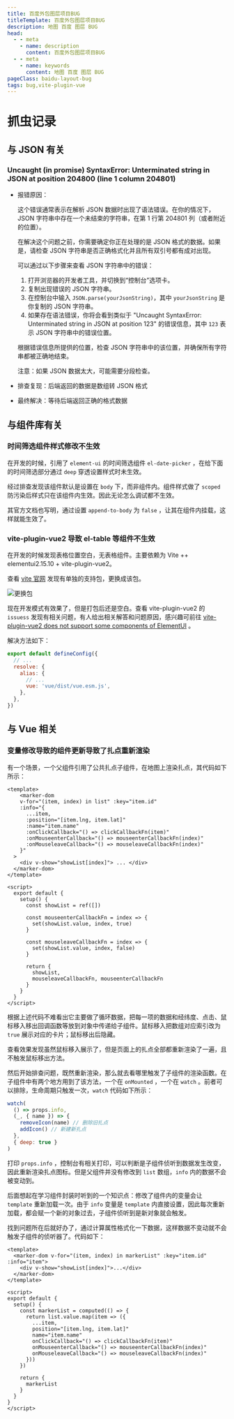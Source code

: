 ```yaml
---
title: 百度外包图层项目BUG
titleTemplate: 百度外包图层项目BUG
description: 地图 百度 图层 BUG
head:
  - - meta
    - name: description
      content: 百度外包图层项目BUG
  - - meta
    - name: keywords
      content: 地图 百度 图层 BUG
pageClass: baidu-layout-bug
tags: bug,vite-plugin-vue
---
```


# 抓虫记录

## 与 JSON 有关

### Uncaught (in promise) SyntaxError: Unterminated string in JSON at position 204800 (line 1 column 204801)

- 报错原因：

  这个错误通常表示在解析 JSON 数据时出现了语法错误。在你的情况下，JSON 字符串中存在一个未结束的字符串，在第 1 行第 204801 列（或者附近的位置）。

  在解决这个问题之前，你需要确定你正在处理的是 JSON 格式的数据。如果是，请检查 JSON 字符串是否正确格式化并且所有双引号都有成对出现。

  可以通过以下步骤来查看 JSON 字符串中的错误：

  1. 打开浏览器的开发者工具，并切换到“控制台”选项卡。
  2. 复制出现错误的 JSON 字符串。
  3. 在控制台中输入 `JSON.parse(yourJsonString)`，其中 `yourJsonString` 是你复制的 JSON 字符串。
  4. 如果存在语法错误，你将会看到类似于 "Uncaught SyntaxError: Unterminated string in JSON at position 123" 的错误信息，其中 `123` 表示 JSON 字符串中的错误位置。

  根据错误信息所提供的位置，检查 JSON 字符串中的该位置，并确保所有字符串都被正确地结束。

  注意：如果 JSON 数据太大，可能需要分段检查。

- 排查复现：后端返回的数据是数组转 JSON 格式

- 最终解决：等待后端返回正确的格式数据

## 与组件库有关

### 时间筛选组件样式修改不生效

在开发的时候，引用了 `element-ui` 的时间筛选组件 `el-date-picker` ，在给下面的时间筛选部分通过 `deep` 穿透设置样式时未生效。

经过排查发现该组件默认是设置在 `body` 下，而非组件内。组件样式做了 `scoped` 防污染后样式只在该组件内生效。因此无论怎么调试都不生效。

其官方文档也写明，通过设置 `append-to-body` 为 `false` ，让其在组件内挂载，这样就能生效了。

### vite-plugin-vue2 导致 el-table 等组件不生效

在开发的时候发现表格位置空白，无表格<word text="DOM" />组件。主要依赖为 Vite +<word text="Vue2.7" />+ elementui2.15.10 + vite-plugin-vue2。

查看 [vite 官网](https://cn.vitejs.dev/guide/features#vue) 发现<word text="Vue2.7" />有单独的支持包，更换成该包。

![更换包](https://pic.imgdb.cn/item/670a1b93d29ded1a8c8848fe.png)

现在开发模式有效果了，但是打包后还是空白。查看 vite-plugin-vue2 的 `issuess` 发现有相关问题，有人给出相关解答和问题原因，感兴趣可前往 [vite-plugin-vue2 does not support some components of ElementUI](https://github.com/vitejs/vite-plugin-vue2/issues/16) 。

解决方法如下：

```js
export default defineConfig({
  // ...
  resolve: {
    alias: {
      // ...
      vue: 'vue/dist/vue.esm.js',
    },
  },
})
```

## 与 Vue 相关

### 变量修改导致的组件更新导致了扎点重新渲染

有一个场景，一个父组件引用了公共扎点子组件，在地图上渲染扎点，其代码如下所示：

```vue
<template>
	<marker-dom
    v-for="(item, index) in list" :key="item.id"
    :info="{
      ...item,
      :position="[item.lng, item.lat]"
      :name="item.name"
      :onClickCallback="() => clickCallbackFn(item)"
      :onMouseenterCallback="() => mouseenterCallbackFn(index)"
      :onMouseleaveCallback="() => mouseleaveCallbackFn(index)"
    }"
  >
    <div v-show="showList[index]"> ... </div>
  </marker-dom>
</template>

<script>
  export default {
    setup() {
      const showList = ref([])

      const mouseenterCallbackFn = index => {
        set(showList.value, index, true)
      }

      const mouseleaveCallbackFn = index => {
        set(showList.value, index, false)
      }

      return {
        showList,
        mouseleaveCallbackFn, mouseenterCallbackFn
      }
    }
  }
</script>
```

根据上述代码不难看出它主要做了循环数据，把每一项的数据和经纬度、点击、鼠标移入移出回调函数等放到对象中传递给子组件。鼠标移入把数组对应索引改为 `true` 展示对应的卡片；鼠标移出后隐藏。

查看效果发现虽然鼠标移入展示了，但是页面上的扎点全部都重新渲染了一遍，且不触发鼠标移出方法。

然后开始排查问题，既然重新渲染，那么就去看哪里触发了子组件的渲染函数。在子组件中有两个地方用到了该方法，一个在 `onMounted` ，一个在 `watch` 。前者可以排除，生命周期只触发一次，`watch` 代码如下所示：

```js
watch(
  () => props.info,
  (_, { name }) => {
    removeIcon(name) // 删除旧扎点
    addIcon() // 新建新扎点
  },
  { deep: true }
)
```

打印 `props.info` ，控制台有相关打印，可以判断是子组件侦听到数据发生改变，因此重新渲染扎点图标。但是父组件并没有修改到 `list` 数组，`info` 内的数据不会被变动到。

后面想起在学习组件封装时听到的一个知识点：修改了组件内的变量会让 `template` 重新加载一次。由于 `info` 变量是 `template` 内直接设置，因此每次重新加载，都会赋一个新的对象过去，子组件侦听到是新对象就会触发。

找到问题所在后就好办了，通过计算属性格式化一下数据，这样数据不变动就不会触发子组件的侦听器了。代码如下：

```vue
<template>
  <marker-dom v-for="(item, index) in markerList" :key="item.id" :info="item">
    <div v-show="showList[index]">...</div>
  </marker-dom>
</template>

<script>
export default {
  setup() {
    const markerList = computed(() => {
      return list.value.map(item => ({
        ...item,
        position="[item.lng, item.lat]"
        name="item.name"
        onClickCallback="() => clickCallbackFn(item)"
        onMouseenterCallback="() => mouseenterCallbackFn(index)"
        onMouseleaveCallback="() => mouseleaveCallbackFn(index)"
      }))
    })

    return {
      markerList
    }
  }
}
</script>
```
